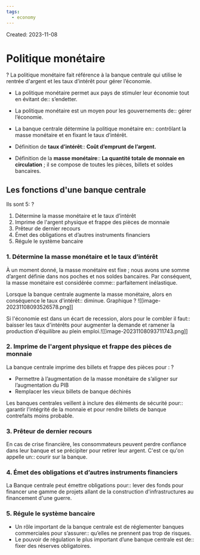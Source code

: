 ```yaml
---
tags:
  - economy
---
```

Created: 2023-11-08

# Politique monétaire
?
La politique monétaire fait référence à la banque centrale qui utilise le rentrée d'argent et les taux d’intérêt pour gérer l’économie.

- La politique monétaire permet aux pays de stimuler leur économie tout en évitant de:: s’endetter.
- La politique monétaire est un moyen pour les gouvernements de:: gérer l’économie.
- La banque centrale détermine la politique monétaire en:: contrôlant la masse monétaire et en fixant le taux d’intérêt.

- Définition de **taux d’intérêt**:: **Coût d’emprunt de l’argent.**
- Définition de la **masse monétaire**:: **La quantité totale de monnaie en circulation** ; il se compose de toutes les pièces, billets et soldes bancaires.


## Les fonctions d'une banque centrale
Ils sont 5:
?
1. Détermine la masse monétaire et le taux d’intérêt
2. Imprime de l'argent physique et frappe des pièces de monnaie
3. Prêteur de dernier recours
4. Émet des obligations et d’autres instruments financiers
5. Régule le système bancaire


### 1. Détermine la masse monétaire et le taux d’intérêt
À un moment donné, la masse monétaire est fixe ; nous avons une somme d’argent définie dans nos poches et nos soldes bancaires. Par conséquent, la masse monétaire est considérée comme:: parfaitement inélastique.

Lorsque la banque centrale augmente la masse monétaire, alors en conséquence le taux d'intérêt:: diminue.
Graphique
?
![[image-20231108093526578.png]]

Si l'économie est dans un écart de recession, alors pour le combler il faut:: baisser les taux d'intérêts pour augmenter la demande et ramener la production d'équilibre au plein emploi.![[image-20231108093711743.png]]

### 2. Imprime de l'argent physique et frappe des pièces de monnaie
La banque centrale imprime des billets et frappe des pièces pour :
?
- Permettre à l’augmentation de la masse monétaire de s’aligner sur l’augmentation du PIB
- Remplacer les vieux billets de banque déchirés

Les banques centrales veillent à inclure des éléments de sécurité pour:: garantir l'intégrité de la monnaie et pour rendre billets de banque contrefaits moins probable.

### 3. Prêteur de dernier recours
En cas de crise financière, les consommateurs peuvent perdre confiance dans leur banque et se précipiter pour retirer leur argent. C'est ce qu'on appelle un:: courir sur la banque.

### 4. Émet des obligations et d’autres instruments financiers
La Banque centrale peut émettre obligations pour:: lever des fonds pour financer une gamme de projets allant de la construction d'infrastructures au financement d'une guerre.

### 5. Régule le système bancaire
- Un rôle important de la banque centrale est de réglementer banques commerciales pour s’assurer:: qu’elles ne prennent pas trop de risques.
- Le pouvoir de régulation le plus important d’une banque centrale est de:: fixer des réserves obligatoires.
